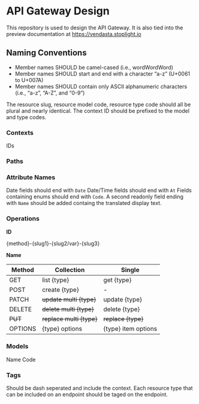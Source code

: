 # API Gateway Design

This repository is used to design the API Gateway. It is also tied into the preview documentation at https://vendasta.stoplight.io

## Naming Conventions

- Member names SHOULD be camel-cased (i.e., wordWordWord)
- Member names SHOULD start and end with a character “a-z” (U+0061 to U+007A)
- Member names SHOULD contain only ASCII alphanumeric characters (i.e., “a-z”, “A-Z”, and “0-9”)

The resource slug, resource model code, resource type code should all be plural and nearly identical. The context ID should be prefixed to the model and type codes.

### Contexts
IDs


### Paths

### Attribute Names
Date fields should end with `Date`
Date/Time fields should end with `At`
Fields containing enums should end with `Code`. A second readonly field ending with `Name` should be added containg the translated display text.

### Operations

**ID**

{method}-{slug1}-{slug2/var}-{slug3}


**Name**

Method | Collection | Single
-------|------------|-------
GET|list {type}|get {type}
POST|create {type}|-
PATCH|~~update multi {type}~~|update {type}
DELETE|~~delete multi {type}~~|delete {type}
~~PUT~~|~~replace multi {type}~~|~~replace {type}~~
OPTIONS|{type} options|{type} item options


### Models
Name
Code

### Tags
Should be dash seperated and include the context.
Each resource type that can be included on an endpoint should be taged on the endpoint.